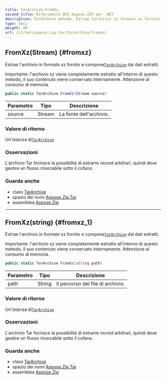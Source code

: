 ```yaml
---
title: TarArchive.FromXz
second_title: Riferimento API Aspose.ZIP per .NET
description: TarArchive metodo. Estrae larchivio in formato xz fornito e componeTarArchive dai dati estratti.
type: docs
weight: 40
url: /it/net/aspose.zip.tar/tararchive/fromxz/
---
```

## FromXz(Stream) {#fromxz}

Estrae l'archivio in formato xz fornito e compone[`TarArchive`](../) dai dati estratti.

Importante: l'archivio xz viene completamente estratto all'interno di questo metodo, il suo contenuto viene conservato internamente. Attenzione al consumo di memoria.

```csharp
public static TarArchive FromXz(Stream source)
```

| Parametro | Tipo | Descrizione |
| --- | --- | --- |
| source | Stream | La fonte dell'archivio. |

### Valore di ritorno

Un'istanza di[`TarArchive`](../)

### Osservazioni

L'archivio Tar fornisce la possibilità di estrarre record arbitrari, quindi deve gestire un flusso ricercabile sotto il cofano.

### Guarda anche

* class [TarArchive](../)
* spazio dei nomi [Aspose.Zip.Tar](../../tararchive/)
* assemblea [Aspose.Zip](../../../)

---

## FromXz(string) {#fromxz_1}

Estrae l'archivio in formato xz fornito e compone[`TarArchive`](../) dai dati estratti.

Importante: l'archivio xz viene completamente estratto all'interno di questo metodo, il suo contenuto viene conservato internamente. Attenzione al consumo di memoria.

```csharp
public static TarArchive FromXz(string path)
```

| Parametro | Tipo | Descrizione |
| --- | --- | --- |
| path | String | Il percorso del file di archivio. |

### Valore di ritorno

Un'istanza di[`TarArchive`](../)

### Osservazioni

L'archivio Tar fornisce la possibilità di estrarre record arbitrari, quindi deve gestire un flusso ricercabile sotto il cofano.

### Guarda anche

* class [TarArchive](../)
* spazio dei nomi [Aspose.Zip.Tar](../../tararchive/)
* assemblea [Aspose.Zip](../../../)


